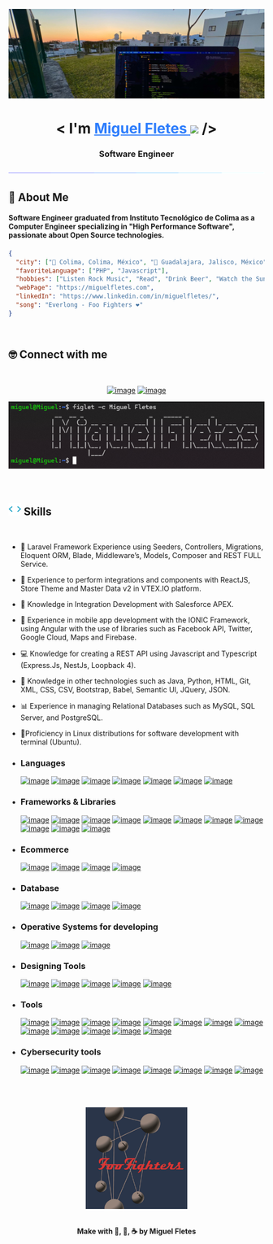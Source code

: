 <img src="./img/IMG_7490.jpg"></img>

<h1 align="center">
<b>< I'm  <a href="https://miguelfletes.com" target="blank" style="color:#2d7dfc"> Miguel Fletes </a> </b><img src="https://media.giphy.com/media/hvRJCLFzcasrR4ia7z/giphy.gif" width="35"> />
<h3 align="center">Software Engineer</h3>
</h1>


<div align="center">
<img  src="./img/bar.gif"></img>
</div>

<!--
**mfletesg/mfletesg** is a ✨ _special_ ✨ repository because its `README.md` (this file) appears on your GitHub profile.

Here are some ideas to get you started:

- 🔭 I’m currently working on ...
- 🌱 I’m currently learning ...
- 👯 I’m looking to collaborate on ...
- 🤔 I’m looking for help with ...
- 💬 Ask me about ...
- 📫 How to reach me: ...
- 😄 Pronouns: ...
- ⚡ Fun fact: ...
-->

## 🎸 About Me

#### Software Engineer graduated from Instituto Tecnológico de Colima as a Computer Engineer specializing in "High Performance Software", passionate about Open Source technologies.


```json
{
  "city": ["📍 Colima, Colima, México", "📍 Guadalajara, Jalisco, México"],
  "favoriteLanguage": ["PHP", "Javascript"],
  "hobbies": ["Listen Rock Music", "Read", "Drink Beer", "Watch the Sunset :)"],
  "webPage": "https://miguelfletes.com",
  "linkedIn": "https://www.linkedin.com/in/miguelfletes/",
  "song": "Everlong - Foo Fighters ❤️"
}
```

<br>

## 🤓 Connect with me

<br>

<div align="center">

  [![image](https://img.shields.io/badge/LinkedIn-0077B5?style=for-the-badge&logo=linkedin&logoColor=white)](https://www.linkedin.com/in/miguelfletes/)
  [![image](https://img.shields.io/badge/Email-D14836?style=for-the-badge&logo=gmail&logoColor=white)](mailto:miguelfg94@outlook.com)
  <br>
  <div align="center">
    <img src="./img/miguel_f.png" width ="auto" >
  </div>
  <br>
</div>
<br>

## <img src="./img/code.webp" width ="25"><b> Skills</b>
<br>

- ‍👾 Laravel Framework Experience using Seeders, Controllers, Migrations, Eloquent ORM, Blade, Middleware’s, Models, Composer and REST FULL Service.

- 🛒 Experience to perform integrations and components with ReactJS, Store Theme and Master Data v2 in VTEX.IO platform.

- 🎨 Knowledge in Integration Development with Salesforce APEX.

- 📱 Experience in mobile app development with the IONIC Framework, using Angular with the use of libraries such as Facebook API, Twitter, Google Cloud, Maps and Firebase.
  
- ‍💻 Knowledge for creating a REST API using Javascript and Typescript (Express.Js, NestJs, Loopback 4).

- 📄 Knowledge in other technologies such as Java, Python, HTML, Git, XML, CSS, CSV, Bootstrap, Babel, Semantic UI, JQuery, JSON.
  
- 📊 Experience in managing Relational Databases such as MySQL, SQL Server, and PostgreSQL.

- 🐧Proficiency in Linux distributions for software development with terminal (Ubuntu).


- <h3> Languages </h3>
  
  [![image](https://img.shields.io/badge/php-%234f5b93ff?style=for-the-badge&logo=php&logoColor=white)](https://www.php.net)
  [![image](https://img.shields.io/badge/JavaScript-323330?style=for-the-badge&logo=javascript&logoColor=F7DF1E)](https://developer.mozilla.org/es/docs/Web/JavaScript)
  [![image](https://img.shields.io/badge/TypeScript-007ACC?style=for-the-badge&logo=typescript&logoColor=white)](https://www.typescriptlang.org)
  [![image](https://img.shields.io/badge/HTML5-E34F26?style=for-the-badge&logo=html5&logoColor=white)](https://dev.w3.org/html5/spec-LC/)
  [![image](https://img.shields.io/badge/CSS3-1572B6?style=for-the-badge&logo=css3&logoColor=white)](https://developer.mozilla.org/es/docs/Web/CSS)
  [![image](https://img.shields.io/badge/json-%239777a8ff?style=for-the-badge&logo=json&logoColor=white)](https://www.json.org/json-en.html)
  [![image](https://img.shields.io/badge/xml-%23364148ff?style=for-the-badge&logo=htmx&logoColor=white)](https://developer.mozilla.org/es/docs/Web/XML/XML_introduction)


- <h3> Frameworks & Libraries </h3>
  
  [![image](https://img.shields.io/badge/react-%23149ecaff?style=for-the-badge&logo=react&logoColor=white)](https://react.dev/)
  [![image](https://img.shields.io/badge/laravel-%23ff2c1fff?style=for-the-badge&logo=laravel&logoColor=white)](https://laravel.com)
  [![image](https://img.shields.io/badge/angular-%23c3002fff?style=for-the-badge&logo=angular&logoColor=white)](https://angular.dev)
  [![image](https://img.shields.io/badge/ionic-%233a7dffff?style=for-the-badge&logo=ionic&logoColor=white)](https://ionicframework.com)
  [![image](https://img.shields.io/badge/expressjs-%2390c53fff?style=for-the-badge&logo=express&logoColor=white)](https://expressjs.com)
  [![image](https://img.shields.io/badge/loopback%204-%233f5dffff?style=for-the-badge&logo=loopback&logoColor=white)](https://loopback.io/doc/es/lb4/)
  [![image](https://img.shields.io/badge/nestjs-%23e0224eff?style=for-the-badge&logo=nestjs&logoColor=white)](https://nestjs.com)
  [![image](https://img.shields.io/badge/spring-%236db23eff?style=for-the-badge&logo=spring&logoColor=white)](https://spring.io)
  [![image](https://img.shields.io/badge/vue.js-%2300c180ff?style=for-the-badge&logo=vue.js&logoColor=white)](https://vuejs.org)
  [![image](https://img.shields.io/badge/semantic%20ui-%2334bdb2ff?style=for-the-badge&logo=semanticui&logoColor=white)](https://semantic-ui.com)
  [![image](https://img.shields.io/badge/bootstrap-%23364148ff?style=for-the-badge&logo=bootstrap&logoColor=white)](https://getbootstrap.com/)



- <h3> Ecommerce </h3>
  
  [![image](https://img.shields.io/badge/vtex.io-%23f71962ff?style=for-the-badge&logo=vtex&logoColor=white)](https://vtex.com/us-en/vtex-io/)
  [![image](https://img.shields.io/badge/woocommerce-%23674399ff?style=for-the-badge&logo=woocommerce&logoColor=white)](https://woocommerce.com)
  [![image](https://img.shields.io/badge/shopify-%235b9a27ff?style=for-the-badge&logo=shopify&logoColor=white)](https://www.shopify.com)
  [![image](https://img.shields.io/badge/salesforce-%2300a1e0ff?style=for-the-badge&logo=salesforce&logoColor=white)](https://www.salesforce.com/eu/?ir=1)



- <h3> Database </h3>
  
  [![image](https://img.shields.io/badge/mysql-%2300618cff?style=for-the-badge&logo=mysql&logoColor=black&titleColor=black)](https://www.mysql.com/)
  [![image](https://img.shields.io/badge/oracledb-%23ed1b24ff?style=for-the-badge&logo=oracle&logoColor=white)](https://www.oracle.com/database/)
  [![image](https://img.shields.io/badge/postgresql-%23336791ff?style=for-the-badge&logo=postgresql&logoColor=white)](https://www.postgresql.org/)
  [![image](https://img.shields.io/badge/sqlserver-%23ac353bff?style=for-the-badge&logo=sqlserver&logoColor=white)](https://www.microsoft.com/en-us/sql-server/)



- <h3> Operative Systems for developing</h3>
  
  [![image](https://img.shields.io/badge/macos-%231ba7f8ff?style=for-the-badge&logo=apple&logoColor=white)](https://www.apple.com/mx/macos/)
  [![image](https://img.shields.io/badge/linux-%23000000?style=for-the-badge&logo=linux&logoColor=white)](https://www.linux.org/)
  [![image](https://img.shields.io/badge/windows-%230178d4ff?style=for-the-badge&logo=windows&logoColor=whit)](https://www.microsoft.com/software-download/windows11)
  


- <h3> Designing Tools</h3>
  
  [![image](https://img.shields.io/badge/inkscape-323330?style=for-the-badge&logo=inkscape&logoColor=white)](https://inkscape.org/)
  [![image](https://img.shields.io/badge/adobe%20illustrator-%23cc7c02?style=for-the-badge&logo=adobe%20illustrator&logoColor=white)](https://www.adobe.com/mx/products/illustrator.html)
  [![image](https://img.shields.io/badge/figma-%23F24E1E.svg?style=for-the-badge&logo=figma&logoColor=white)](https://www.figma.com/)
  [![image](https://img.shields.io/badge/adobe%20photoshop-%230d4de0.svg?style=for-the-badge&logo=adobe%20photoshop&logoColor=white)](https://www.adobe.com/mx/products/photoshop.html)
  [![image](https://img.shields.io/badge/adobe%20xd-%23141414.svg?style=for-the-badge&logo=adobe%20xd&logoColor=white)](https://helpx.adobe.com/xd/get-started.html)



- <h3>Tools</h3>
  
  [![image](https://img.shields.io/badge/Git-F05032?style=for-the-badge&logo=Git&logoColor=white)](https://git-scm.com/)
  [![image](https://img.shields.io/badge/Github-%23121011?style=for-the-badge&logo=Github&logoColor=white)](https://github.com/)
  [![image](https://img.shields.io/badge/VSCode-007ACC?style=for-the-badge&logo=visual-studio-code&logoColor=white)](https://code.visualstudio.com/)
  [![image](https://img.shields.io/badge/sublime%20text-323330?style=for-the-badge&logo=sublime%20text&logoColor=white)](https://www.sublimetext.com/)
  [![image](https://img.shields.io/badge/php%20storm-%2375137cff?style=for-the-badge&logo=phpstorm&logoColor=white)](https://www.jetbrains.com/phpstorm/)
  [![image](https://img.shields.io/badge/ubuntu-E95420?style=for-the-badge&logo=ubuntu&logoColor=white)](https://ubuntu.com/download)
  [![image](https://img.shields.io/badge/vim-%23337827ff?style=for-the-badge&logo=vim&logoColor=white)](https://www.vim.org/)
  [![image](https://img.shields.io/badge/postman-FF6C37?style=for-the-badge&logo=postman&logoColor=white)](https://www.postman.com/)
  [![image](https://img.shields.io/badge/soap%20ui-%23137c45ff?style=for-the-badge&logo=soap%20ui&logoColor=white)](https://www.soapui.org/)
  [![image](https://img.shields.io/badge/hyper-%2323121011?style=for-the-badge&logo=hyper&logoColor=white)](https://hyper.is/)
  [![image](https://img.shields.io/badge/Insomnia-%23590f5eff?style=for-the-badge&logo=Insomnia&logoColor=white)](https://insomnia.rest/download)
  [![image](https://img.shields.io/badge/swagger-%23258a15ff?style=for-the-badge&logo=swagger&logoColor=white)](https://swagger.io/)
  [![image](https://img.shields.io/badge/nano-%23000000?style=for-the-badge&logo=nano&logoColor=white)](https://www.nano-editor.org/)



- <h3>Cybersecurity tools</h3>
  
  [![image](https://img.shields.io/badge/kali%20Linux-%23000000?style=for-the-badge&logo=kali%20linux&logoColor=white)](https://www.kali.org/)
  [![image](https://img.shields.io/badge/linset-%23000000?style=for-the-badge&logo=hyper&logoColor=white)](https://github.com/vk496/linset)
  [![image](https://img.shields.io/badge/Aircrackng-%23000000?style=for-the-badge&logo=hyper&logoColor=white)](https://www.aircrack-ng.org/)
  [![image](https://img.shields.io/badge/reaver%20wps-%23000000?style=for-the-badge&logo=hyper&logoColor=white)](https://github.com/t6x/reaver-wps-fork-t6x)
  [![image](https://img.shields.io/badge/Goysript-%23000000?style=for-the-badge&logo=hyper&logoColor=white)](https://blog.elhacker.net/2015/01/goyscript-wep-wpa-wps-dic-wireless-wifi.html)
  [![image](https://img.shields.io/badge/Wireshark-%23000000?style=for-the-badge&logo=Wireshark&logoColor=white)](https://www.wireshark.org/download.html)
  [![image](https://img.shields.io/badge/burpsuite-%23000000?style=for-the-badge&logo=burpsuite&logoColor=white)](https://portswigger.net/burp)
  [![image](https://img.shields.io/badge/hydra-%23000000?style=for-the-badge&logo=hyper&logoColor=white)](https://www.kali.org/tools/hydra/)

<br/>
<br/>
<br/>

<div align="center">
  <img src="./img/ff-the-colour-and-the-shape.jpeg" width =200" >
</div>

<div align="center">
<br/>
    <p><b>Make with 🎸, 🍺, ☕ by Miguel Fletes</b></p>
</div>